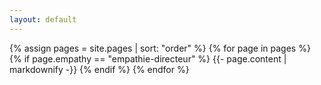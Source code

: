 ```yaml
---
layout: default
---
```


{% assign pages = site.pages | sort: "order" %}
{% for page in pages %}
 {% if page.empathy == "empathie-directeur" %}
    {{- page.content | markdownify -}}
  {% endif %}
{% endfor %}